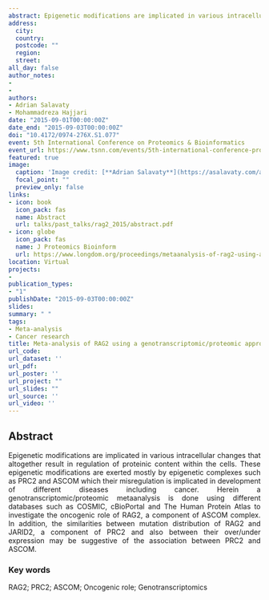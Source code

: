 ```yaml
---
abstract: Epigenetic modifications are implicated in various intracellular changes that altogether result in regulation of proteinic content within the cells. These epigenetic modifications are exerted mostly by epigenetic complexes such as PRC2 and ASCOM which their misregulation is implicated in development of different diseases including cancer. Herein a genotranscriptomic/proteomic metaanalysis is done using different databases such as COSMIC, cBioPortal and The Human Protein Atlas to investigate the oncogenic role of RAG2, a component of ASCOM complex. In addition, the similarities between mutation distribution of RAG2 and JARID2, a component of PRC2 and also between their over/under expression may be suggestive of the association between PRC2 and ASCOM.
address:
  city: 
  country: 
  postcode: ""
  region: 
  street: 
all_day: false
author_notes:
- 
- 
authors:
- Adrian Salavaty
- Mohammadreza Hajjari
date: "2015-09-01T00:00:00Z"
date_end: "2015-09-03T00:00:00Z"
doi: "10.4172/0974-276X.S1.077"
event: 5th International Conference on Proteomics & Bioinformatics
event_url: https://www.tsnn.com/events/5th-international-conference-proteomics-and-bioinformatics
featured: true
image:
  caption: 'Image credit: [**Adrian Salavaty**](https://asalavaty.com/author/adrian-salavaty/)'
  focal_point: ""
  preview_only: false
links:
- icon: book
  icon_pack: fas
  name: Abstract
  url: talks/past_talks/rag2_2015/abstract.pdf
- icon: globe
  icon_pack: fas
  name: J Proteomics Bioinform
  url: https://www.longdom.org/proceedings/metaanalysis-of-rag2-using-a-genotranscriptomicproteomic-approach-suggestive-of-its-oncogenic-role-29195.html
location: Virtual
projects:
- 
publication_types:
- "1"
publishDate: "2015-09-03T00:00:00Z"
slides: 
summary: " "
tags:
- Meta-analysis
- Cancer research
title: Meta-analysis of RAG2 using a genotranscriptomic/proteomic approach; Suggestive of its oncogenic role
url_code: 
url_dataset: ''
url_pdf: 
url_poster: ''
url_project: ""
url_slides: ""
url_source: ''
url_video: ''
---
```


## **Abstract**  
<div style="text-align: justify">
Epigenetic modifications are implicated in various intracellular changes that altogether result in regulation of proteinic content within the cells. These epigenetic modifications are exerted mostly by epigenetic complexes such as PRC2 and ASCOM which their misregulation is implicated in development of different diseases including cancer. Herein a genotranscriptomic/proteomic metaanalysis is done using different databases such as COSMIC, cBioPortal and The Human Protein Atlas to investigate the oncogenic role of RAG2, a component of ASCOM complex. In addition, the similarities between mutation distribution of RAG2 and JARID2, a component of PRC2 and also between their over/under expression may be suggestive of the association between PRC2 and ASCOM.
</div>

### **Key words**
RAG2; PRC2; ASCOM; Oncogenic role; Genotranscriptomics
